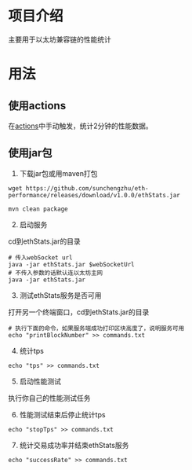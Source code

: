 # 项目介绍

主要用于以太坊兼容链的性能统计

# 用法

## 使用actions

在[actions](https://github.com/sunchengzhu/eth-performance/actions/workflows/ethStats.yml)中手动触发，统计2分钟的性能数据。

## 使用jar包

1. 下载jar包或用maven打包

```shell
wget https://github.com/sunchengzhu/eth-performance/releases/download/v1.0.0/ethStats.jar
```

```shell
mvn clean package
```

2. 启动服务

cd到ethStats.jar的目录

```shell
# 传入webSocket url
java -jar ethStats.jar $webSocketUrl
# 不传入参数的话默认连以太坊主网
java -jar ethStats.jar
```

3. 测试ethStats服务是否可用

打开另一个终端窗口，cd到ethStats.jar的目录

```shell
# 执行下面的命令，如果服务端成功打印区块高度了，说明服务可用
echo "printBlockNumber" >> commands.txt
```

4. 统计tps

```shell
echo "tps" >> commands.txt
```

5. 启动性能测试

执行你自己的性能测试任务

6. 性能测试结束后停止统计tps

```shell
echo "stopTps" >> commands.txt
```

7. 统计交易成功率并结束ethStats服务

```shell
echo "successRate" >> commands.txt
```